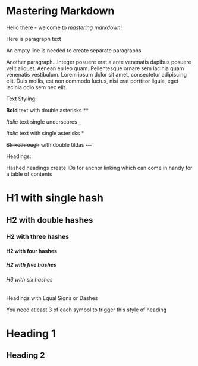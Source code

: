 # Mastering Markdown

Hello there - welcome to _mastering markdown_!

Here is paragraph text

An empty line is needed to create separate paragraphs

Another paragraph...Integer posuere erat a ante venenatis dapibus posuere velit aliquet. Aenean eu leo quam. Pellentesque ornare sem lacinia quam venenatis vestibulum. Lorem ipsum dolor sit amet, consectetur adipiscing elit. Duis mollis, est non commodo luctus, nisi erat porttitor ligula, eget lacinia odio sem nec elit.

Text Styling:

**Bold** text with double asterisks **

_Italic_ text single underscores _

*Italic* text with single asterisks *

~~Strikethrough~~ with double tildas ~~

Headings:

Hashed headings create IDs for anchor linking which can come in handy for a table of contents

# H1 with single hash #

## H2 with double hashes ##

### H2 with three hashes ###

#### H2 with four hashes ####

##### H2 with five hashes #####

###### H6 with six hashes ######

Headings with Equal Signs or Dashes

You need atleast 3 of each symbol to trigger this style of heading

Heading 1
==================

Heading 2
------------------